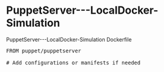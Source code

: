 # PuppetServer---LocalDocker-Simulation
PuppetServer---LocalDocker-Simulation
Dockerfile
<pre>
FROM puppet/puppetserver

# Add configurations or manifests if needed
  
</pre>
